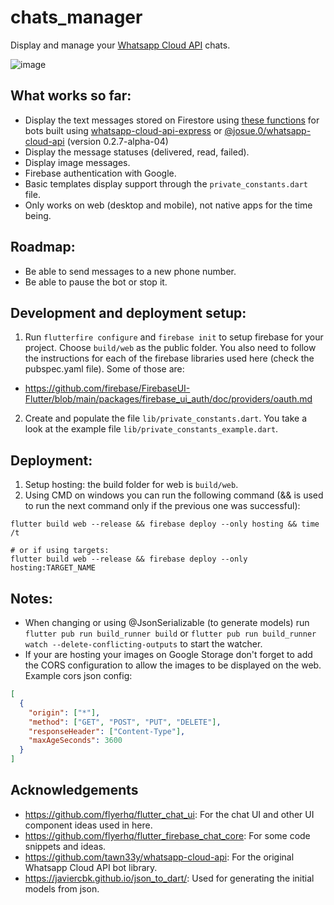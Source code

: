 # chats_manager

Display and manage your [Whatsapp Cloud API](https://developers.facebook.com/docs/whatsapp/cloud-api/) chats.

![image](https://github.com/j05u3/chats_manager/assets/7897132/038c2716-c790-49c5-8cc9-b0617c8fc5dc)

## What works so far:

* Display the text messages stored on Firestore using [these functions](https://gist.github.com/j05u3/b3ad1d5d9106a918941587e03c1919b1) for bots built using [whatsapp-cloud-api-express](https://github.com/j05u3/whatsapp-cloud-api-express) or [@josue.0/whatsapp-cloud-api](https://www.npmjs.com/package/@josue.0/whatsapp-cloud-api) (version 0.2.7-alpha-04)
* Display the message statuses (delivered, read, failed).
* Display image messages.
* Firebase authentication with Google.
* Basic templates display support through the `private_constants.dart` file.
* Only works on web (desktop and mobile), not native apps for the time being.

## Roadmap:

* Be able to send messages to a new phone number.
* Be able to pause the bot or stop it.

## Development and deployment setup:

1. Run `flutterfire configure` and `firebase init` to setup firebase for your project. Choose `build/web` as the public folder. You also need to follow the instructions for each of the firebase libraries used here (check the pubspec.yaml file). Some of those are:
  - https://github.com/firebase/FirebaseUI-Flutter/blob/main/packages/firebase_ui_auth/doc/providers/oauth.md
  
2. Create and populate the file `lib/private_constants.dart`. You take a look at the example file `lib/private_constants_example.dart`.

## Deployment:

1. Setup hosting: the build folder for web is `build/web`.
2. Using CMD on windows you can run the following command (&& is used to run the next command only if the previous one was successful):

```
flutter build web --release && firebase deploy --only hosting && time /t

# or if using targets:
flutter build web --release && firebase deploy --only hosting:TARGET_NAME
```

## Notes:

- When changing or using @JsonSerializable (to generate models) run `flutter pub run build_runner build` or `flutter pub run build_runner watch --delete-conflicting-outputs` to start the watcher.
- If your are hosting your images on Google Storage don't forget to add the CORS configuration to allow the images to be displayed on the web. Example cors json config:

```json
[
  {
    "origin": ["*"],
    "method": ["GET", "POST", "PUT", "DELETE"],
    "responseHeader": ["Content-Type"],
    "maxAgeSeconds": 3600
  }
]
```

## Acknowledgements

- https://github.com/flyerhq/flutter_chat_ui: For the chat UI and other UI component ideas used in here.
- https://github.com/flyerhq/flutter_firebase_chat_core: For some code snippets and ideas.
- https://github.com/tawn33y/whatsapp-cloud-api: For the original Whatsapp Cloud API bot library.
- https://javiercbk.github.io/json_to_dart/: Used for generating the initial models from json.
